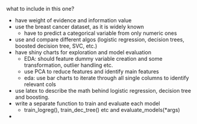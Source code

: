 what to include in this one?
- have weight of evidence and information value
- use the breast cancer dataset, as it is widely known
  - have to predict a categorical variable from only numeric ones
- use and compare different algos (logistic regression, decision trees, boosted decision tree, SVC, etc.)
- have shiny charts for exploration and model evaluation
  - EDA: should feature dummy variable creation and some transformation, outlier handling etc.
  - use PCA to reduce features and identify main features
  - eda: use bar charts to iterate through all single columns to identify relevant cols
- use latex to describe the math behind logistic regression, decision tree and boosting.
- write a separate function to train and evaluate each model
    - train_logreg(), train_dec_tree() etc and evaluate_models(*args)
- 